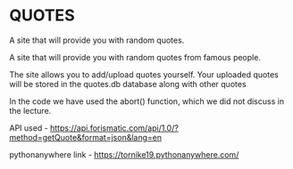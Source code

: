 # QUOTES
A site that will provide you with random quotes.

A site that will provide you with random quotes from famous people.

The site allows you to add/upload quotes yourself. Your uploaded quotes will be stored in the quotes.db database along with other quotes

In the code we have used the abort() function, which we did not discuss in the lecture.

API used - https://api.forismatic.com/api/1.0/?method=getQuote&format=json&lang=en

pythonanywhere link - https://tornike19.pythonanywhere.com/



